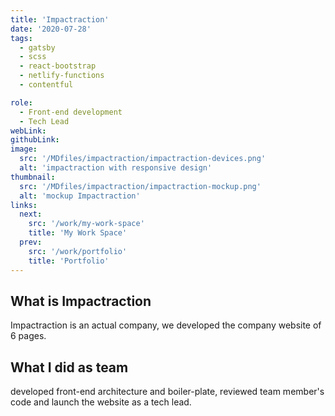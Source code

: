 ```yaml
---
title: 'Impactraction'
date: '2020-07-28'
tags:
  - gatsby
  - scss
  - react-bootstrap
  - netlify-functions
  - contentful

role:
  - Front-end development
  - Tech Lead
webLink:
githubLink:
image:
  src: '/MDfiles/impactraction/impactraction-devices.png'
  alt: 'impactraction with responsive design'
thumbnail:
  src: '/MDfiles/impactraction/impactraction-mockup.png'
  alt: 'mockup Impactraction'
links:
  next:
    src: '/work/my-work-space'
    title: 'My Work Space'
  prev:
    src: '/work/portfolio'
    title: 'Portfolio'
---
```


## What is Impactraction

Impactraction is an actual company, we developed the company website of 6 pages.

## What I did as team

developed front-end architecture and boiler-plate, reviewed team member's code and launch the website as a tech lead.
